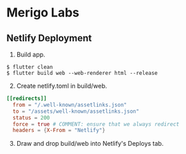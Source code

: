 # Merigo Labs

## Netlify Deployment

1. Build app.
```
$ flutter clean
$ flutter build web --web-renderer html --release
```

2. Create netlify.toml in build/web.
```toml
[[redirects]]
  from = "/.well-known/assetlinks.json"
  to = "/assets/well-known/assetlinks.json"
  status = 200
  force = true # COMMENT: ensure that we always redirect
  headers = {X-From = "Netlify"}
```

3. Draw and drop build/web into Netlify's Deploys tab.